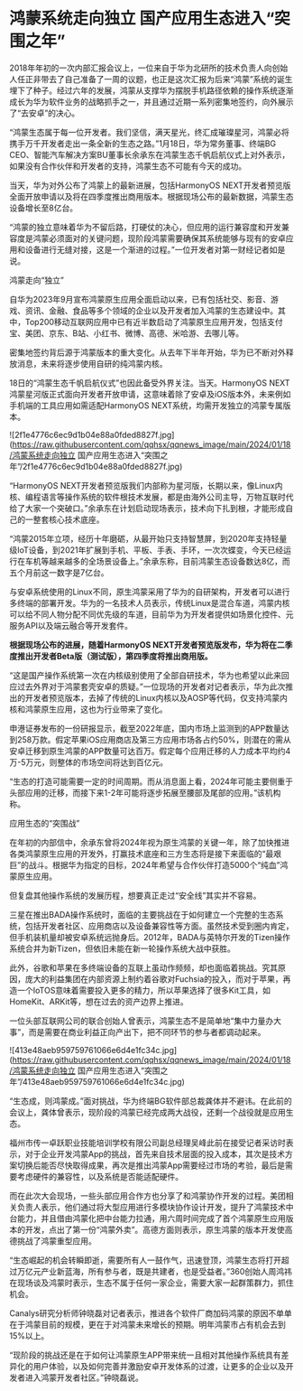 # 鸿蒙系统走向独立 国产应用生态进入“突围之年”

2018年年初的一次内部汇报会议上，一位来自于华为北研所的技术负责人向创始人任正非带去了自己准备了一周的议题，也正是这次汇报为后来“鸿蒙”系统的诞生埋下了种子。经过六年的发展，鸿蒙从支撑华为摆脱手机路径依赖的操作系统逐渐成长为华为软件业务的战略抓手之一，并且通过近期一系列密集地签约，向外展示了“去安卓”的决心。

“鸿蒙生态属于每一位开发者。我们坚信，满天星光，终汇成璀璨星河，鸿蒙必将携手万千开发者走出一条全新的生态之路。”1月18日，华为常务董事、终端BG
CEO、智能汽车解决方案BU董事长余承东在鸿蒙生态千帆启航仪式上对外表示，如果没有合作伙伴和开发者的支持，鸿蒙生态不可能有今天的成功。

当天，华为对外公布了鸿蒙上的最新进展，包括HarmonyOS
NEXT开发者预览版全面开放申请以及将在四季度推出商用版本。根据现场公布的最新数据，鸿蒙生态设备增长至8亿台。

“鸿蒙的独立意味着华为不留后路，打硬仗的决心，但应用的运行兼容度和开发兼容度是鸿蒙必须面对的关键问题，现阶段鸿蒙需要确保其系统能够与现有的安卓应用和设备进行无缝对接，这是一个渐进的过程。”一位开发者对第一财经记者如是说。

鸿蒙走向“独立”

自华为2023年9月宣布鸿蒙原生应用全面启动以来，已有包括社交、影音、游戏、资讯、金融、食品等多个领域的企业以及开发者加入鸿蒙的生态建设中。其中，Top200移动互联网应用中已有近半数启动了鸿蒙原生应用开发，包括支付宝、美团、京东、B站、小红书、微博、高德、米哈游、去哪儿等。

密集地签约背后源于鸿蒙版本的重大变化。从去年下半年开始，华为已不断对外释放消息，未来将逐步使用自研的纯鸿蒙内核。

18日的“鸿蒙生态千帆启航仪式”也因此备受外界关注。当天。HarmonyOS
NEXT鸿蒙星河版正式面向开发者开放申请，这意味着除了安卓及iOS版本外，未来例如手机端的工具应用如需适配HarmonyOS
NEXT系统，均需开发独立的鸿蒙专属版本。

![2f1e4776c6ec9d1b04e88a0fded8827f.jpg](https://raw.githubusercontent.com/qqhsx/qqnews_image/main/2024/01/18/鸿蒙系统走向独立 国产应用生态进入“突围之年”/2f1e4776c6ec9d1b04e88a0fded8827f.jpg)

“HarmonyOS
NEXT开发者预览版我们内部称为星河版，长期以来，像Linux内核、编程语言等操作系统的软件根技术发展，都是由海外公司主导，万物互联时代给了大家一个突破口。”余承东在计划启动现场表示，技术向下扎到根，才能形成自己的一整套核心技术底座。

“鸿蒙2015年立项，经历十年磨砺，从最开始只支持智慧屏，到2020年支持轻量级IoT设备，到2021年扩展到手机、平板、手表、手环，一次次蝶变，今天已经运行在车机等越来越多的全场景设备上。”余承东称，目前鸿蒙生态设备数达8亿，而五个月前这一数字是7亿台。

与安卓系统使用的Linux不同，原生鸿蒙采用了华为的自研架构，开发者可以进行多终端的部署开发。华为的一名技术人员表示，传统Linux是混合车道，鸿蒙内核可以给不同人物分配不同优先级的车道，目前华为为开发者提供如场景化控件、元服务API以及端云融合等开发套件。

**根据现场公布的进展，随着HarmonyOS NEXT开发者预览版发布，华为将在二季度推出开发者Beta版（测试版），第四季度将推出商用版。**

“这是国产操作系统第一次在内核级别使用了全部自研技术，华为也希望以此来回应过去外界对于鸿蒙套壳安卓的质疑。”一位现场的开发者对记者表示，华为此次推出的开发者预览版本，去掉了传统的Linux内核以及AOSP等代码，仅支持鸿蒙内核和鸿蒙原生应用，这也为行业带来了变化。

申港证券发布的一份研报显示，截至2022年底，国内市场上监测到的APP数量达到258万款。假定苹果iOS应用商店及第三方应用市场各占约50%，则潜在的需从安卓迁移到原生鸿蒙的APP数量可达百万。假定每个应用迁移的人力成本平均约4万-5万元，则整体的市场空间将达到百亿元。

“生态的打造可能需要一定的时间周期。而从消息面上看，2024年可能主要侧重于头部应用的迁移，而接下来1-2年可能将逐步拓展至腰部及尾部的应用。”该机构称。

应用生态的“突围战”

在年初的内部信中，余承东曾将2024年视为原生鸿蒙的关键一年，除了加快推进各类鸿蒙原生应用的开发外，打赢技术底座和三方生态将是接下来面临的“最艰巨”的战斗。根据华为指定的目标，2024年希望与合作伙伴打造5000个“纯血”鸿蒙原生应用。

但复盘其他操作系统的发展历程，想要真正走过“安全线”其实并不容易。

三星在推出BADA操作系统时，面临的主要挑战在于如何建立一个完整的生态系统，包括开发者社区、应用商店以及设备兼容性等方面。虽然技术受到圈内肯定，但手机装机量却被安卓系统远抛身后。2012年，BADA与英特尔开发的Tizen操作系统合并为新Tizen，但依旧未能在新一轮操作系统大战中获胜。

此外，谷歌和苹果在多终端设备的互联上虽动作频频，却也面临着挑战。究其原因，庞大的利益集团在内部资源上制约着谷歌对Fuchsia的投入，而对于苹果，再造一个IoTOS意味着需要投入更多的精力，所以苹果选择了很多Kit工具，如HomeKit、ARKit等，想在过去的资产边界上推进。

一位头部互联网公司的联合创始人曾表示，鸿蒙生态不是简单地“集中力量办大事”，而是需要在商业利益正向产出下，把不同环节的参与者都调动起来。

![413e48aeb959759761066e6d4e1fc34c.jpg](https://raw.githubusercontent.com/qqhsx/qqnews_image/main/2024/01/18/鸿蒙系统走向独立 国产应用生态进入“突围之年”/413e48aeb959759761066e6d4e1fc34c.jpg)

“生态成，则鸿蒙成。”面对挑战，华为终端BG软件部总裁龚体并不避讳。在此前的会议上，龚体曾表示，现阶段的鸿蒙已经完成两大战役，还剩一个战役就是应用生态。

福州市传一卓跃职业技能培训学校有限公司副总经理吴峰此前在接受记者采访时表示，对于企业开发鸿蒙App的挑战，首先来自技术层面的投入成本，其次是技术方案切换后能否尽快取得成果，再次是推出鸿蒙App需要经过市场的考验，最后是需要考虑硬件的兼容性，以及系统是否能适配硬件。

而在此次大会现场，一些头部应用合作方也分享了和鸿蒙协作开发的过程。美团相关负责人表示，他们通过将大型应用进行多模块协作设计开发，提升了鸿蒙技术中台能力，并且借由鸿蒙化把中台能力拉通，用六周时间完成了首个鸿蒙原生应用版本的开发，点出了第一份“鸿蒙外卖”。高德方面则表示，原生鸿蒙的版本开发使高德挑战了鸿蒙重型应用。

“生态崛起的机会转瞬即逝，需要所有人一鼓作气，迅速登顶，鸿蒙生态将打开超过万亿元产业新蓝海，所有参与者，既是共建者，也是受益者。”360创始人周鸿祎在现场谈及鸿蒙时表示，生态不属于任何一家企业，需要大家一起群策群力，抓住机会。

Canalys研究分析师钟晓磊对记者表示，推进各个软件厂商加码鸿蒙的原因不单单在于鸿蒙目前的规模，更在于对鸿蒙未来增长的预期。明年鸿蒙市占有机会去到15%以上。

“现阶段的挑战还是在于如何让鸿蒙原生APP带来统一且相对其他操作系统具有差异化的用户体验，以及如何完善并激励安卓开发体系的过渡，让更多的企业以及开发者进入鸿蒙开发者社区。”钟晓磊说。

